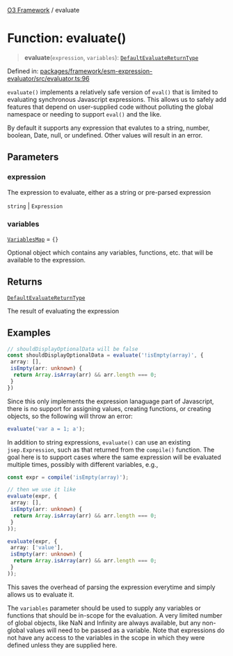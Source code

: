 [O3 Framework](../API.md) / evaluate

# Function: evaluate()

> **evaluate**(`expression`, `variables`): [`DefaultEvaluateReturnType`](../type-aliases/DefaultEvaluateReturnType.md)

Defined in: [packages/framework/esm-expression-evaluator/src/evaluator.ts:96](https://github.com/openmrs/openmrs-esm-core/blob/85cde3ce59cd3d29230c98040a3f53525e808725/packages/framework/esm-expression-evaluator/src/evaluator.ts#L96)

`evaluate()` implements a relatively safe version of `eval()` that is limited to evaluating synchronous
Javascript expressions. This allows us to safely add features that depend on user-supplied code without
polluting the global namespace or needing to support `eval()` and the like.

By default it supports any expression that evalutes to a string, number, boolean, Date, null, or undefined.
Other values will result in an error.

## Parameters

### expression

The expression to evaluate, either as a string or pre-parsed expression

`string` | `Expression`

### variables

[`VariablesMap`](../type-aliases/VariablesMap.md) = `{}`

Optional object which contains any variables, functions, etc. that will be available to
 the expression.

## Returns

[`DefaultEvaluateReturnType`](../type-aliases/DefaultEvaluateReturnType.md)

The result of evaluating the expression

## Examples

```ts
// shouldDisplayOptionalData will be false
const shouldDisplayOptionalData = evaluate('!isEmpty(array)', {
 array: [],
 isEmpty(arr: unknown) {
  return Array.isArray(arr) && arr.length === 0;
 }
})
```

Since this only implements the expression lanaguage part of Javascript, there is no support for assigning
values, creating functions, or creating objects, so the following will throw an error:

```ts
evaluate('var a = 1; a');
```

In addition to string expressions, `evaluate()` can use an existing `jsep.Expression`, such as that returned
from the `compile()` function. The goal here is to support cases where the same expression will be evaluated
multiple times, possibly with different variables, e.g.,

```ts
const expr = compile('isEmpty(array)');

// then we use it like
evaluate(expr, {
 array: [],
 isEmpty(arr: unknown) {
  return Array.isArray(arr) && arr.length === 0;
 }
));

evaluate(expr, {
 array: ['value'],
 isEmpty(arr: unknown) {
  return Array.isArray(arr) && arr.length === 0;
 }
));
```

This saves the overhead of parsing the expression everytime and simply allows us to evaluate it.

The `variables` parameter should be used to supply any variables or functions that should be in-scope for
the evaluation. A very limited number of global objects, like NaN and Infinity are always available, but
any non-global values will need to be passed as a variable. Note that expressions do not have any access to
the variables in the scope in which they were defined unless they are supplied here.
